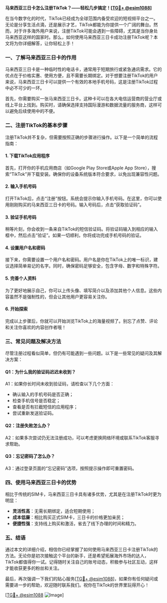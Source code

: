 **马来西亚三日卡怎么注册TikTok？——轻松几步搞定！[[TG💪+ @esim1088](https://t.me/s/esim1088)]**

在当今数字化的时代，TikTok已经成为全球范围内备受欢迎的短视频平台之一。无论是分享生活点滴，还是展示才艺，TikTok都能为你提供一个广阔的舞台。然而，对于许多海外用户来说，注册TikTok可能会遇到一些障碍，尤其是当你身处马来西亚这样的国家时。那么，如何使用马来西亚三日卡成功注册TikTok呢？本文将为你详细解答，让你轻松上手！

### **一、了解马来西亚三日卡的作用**

马来西亚三日卡是一种临时性的电话卡，通常用于短期旅行或紧急通讯需求。它的优点在于价格实惠、使用方便，且不需要长期绑定。对于想要注册TikTok的用户来说，马来西亚三日卡可以提供一个有效的本地手机号码，这是注册TikTok过程中必不可少的一环。

首先，你需要购买一张马来西亚三日卡。这种卡可以在各大电信运营商的营业厅或线上平台上找到。购买时，请确保选择支持国际漫游和数据流量的服务商，这样可以避免后续使用中的不便。

### **二、注册TikTok的基本步骤**

注册TikTok并不复杂，但需要按照正确的步骤进行操作。以下是一个简单的流程指南：

#### **1. 下载TikTok应用程序**
首先，打开你的手机应用商店（如Google Play Store或Apple App Store），搜索“TikTok”并下载安装。确保你的设备系统版本符合要求，以免出现兼容性问题。

#### **2. 输入手机号码**
打开TikTok后，点击“注册”按钮。系统会提示你输入手机号码。在这里，你可以使用刚刚购买的马来西亚三日卡的号码。输入号码后，点击“获取验证码”。

#### **3. 验证手机号码**
稍等片刻，你会收到一条来自TikTok的短信验证码。将验证码输入到相应的输入框中，然后点击“验证”。如果一切顺利，你将成功完成手机号码的验证。

#### **4. 设置用户名和密码**
接下来，你需要设置一个用户名和密码。用户名是你在TikTok上的唯一标识，建议选择简单易记的名字。同时，确保密码足够安全，包含字母、数字和特殊字符。

#### **5. 完善个人资料**
为了更好地展示自己，你可以上传头像、填写简介以及添加其他个人信息。这些内容虽然不是强制性的，但会让其他用户更容易关注你。

#### **6. 开始探索**
完成以上步骤后，你就可以开始浏览TikTok上的海量视频了。别忘了点赞、评论和关注你喜欢的内容创作者哦！

### **三、常见问题及解决方法**

尽管注册过程看似简单，但仍有可能遇到一些问题。以下是一些常见的疑问及其解决方案：

#### **Q1：为什么我的验证码迟迟未收到？**
A1：如果你长时间未收到验证码，请检查以下几个方面：
- 确认输入的手机号码是否正确；
- 检查手机信号是否稳定；
- 查看是否有拦截短信的应用程序；
- 尝试重新发送验证码。

#### **Q2：注册失败怎么办？**
A2：如果多次尝试仍无法注册成功，可以考虑更换网络环境或联系TikTok客服寻求帮助。

#### **Q3：忘记密码了怎么办？**
A3：通过登录页面的“忘记密码”选项，按照提示操作即可重置密码。

### **四、使用马来西亚三日卡的优势**

相比于传统的SIM卡，马来西亚三日卡具有诸多优势，尤其是在注册TikTok时更为明显：

- **灵活性高**：无需长期绑定，适合短期使用；
- **成本低廉**：相比购买正式SIM卡，三日卡的价格更加亲民；
- **便捷性强**：支持线上购买和激活，省去了线下办理的时间和精力。

### **五、结语**

通过本文的详细介绍，相信你已经掌握了如何使用马来西亚三日卡注册TikTok的方法。无论你是初次接触这个平台的新手，还是希望拓展海外市场的达人，TikTok都值得你一试。记得随时关注自己的账号动态，积极参与社区互动，这样才能收获更多的粉丝和关注。

最后，再次强调一下我们的贴心服务[[TG💪+ @esim1088](https://t.me/s/esim1088)]，如果你有任何疑问或需要进一步的帮助，欢迎随时联系我们。祝你在TikTok的世界里玩得开心！

[[TG💪+ @esim1088](https://t.me/s/esim1088) ![Image](https://i.postimg.cc/4NQfJmqS/Snipaste-2025-05-13-00-14-12.png)]